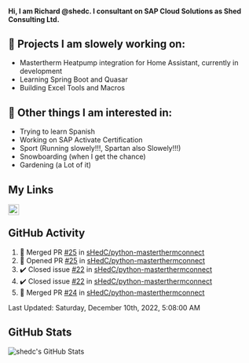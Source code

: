 #### Hi, I am Richard @shedc. I consultant on SAP Cloud Solutions as Shed Consulting Ltd.

## 👋 Projects I am slowely working on:
- Mastertherm Heatpump integration for Home Assistant, currently in development
- Learning Spring Boot and Quasar
- Building Excel Tools and Macros

## 👀 Other things I am interested in:
- Trying to learn Spanish
- Working on SAP Activate Certification
- Sport (Running slowely!!!, Spartan also Slowely!!!)
- Snowboarding (when I get the chance)
- Gardening (a Lot of it)

## My Links
[<img align="left" alt="shedc | LinkedIn" width="22px" src="https://cdn.jsdelivr.net/npm/simple-icons@v3/icons/linkedin.svg" />][linkedin]

<br/>

## GitHub Activity
<!--RECENT_ACTIVITY:start-->
1. 🎉 Merged PR [#25](https://github.com/sHedC/python-masterthermconnect/pull/25) in [sHedC/python-masterthermconnect](https://github.com/sHedC/python-masterthermconnect)
2. 💪 Opened PR [#25](https://github.com/sHedC/python-masterthermconnect/pull/25) in [sHedC/python-masterthermconnect](https://github.com/sHedC/python-masterthermconnect)
3. ✔️ Closed issue [#22](https://github.com/sHedC/python-masterthermconnect/issues/22) in [sHedC/python-masterthermconnect](https://github.com/sHedC/python-masterthermconnect)
4. ✔️ Closed issue [#22](https://github.com/sHedC/python-masterthermconnect/issues/22) in [sHedC/python-masterthermconnect](https://github.com/sHedC/python-masterthermconnect)
5. 🎉 Merged PR [#24](https://github.com/sHedC/python-masterthermconnect/pull/24) in [sHedC/python-masterthermconnect](https://github.com/sHedC/python-masterthermconnect)
<!--RECENT_ACTIVITY:end-->
<!--RECENT_ACTIVITY:last_update-->
Last Updated: Saturday, December 10th, 2022, 5:08:00 AM
<!--RECENT_ACTIVITY:last_update_end-->

## GitHub Stats
<img align="left" alt="shedc's GitHub Stats" src="https://github-readme-stats.vercel.app/api?username=shedc&show_icons=true&hide_title=true" />

[linkedin]: https://www.linkedin.com/in/richard-holmes-3314251/
